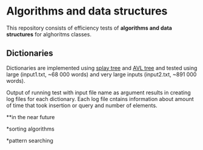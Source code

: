 # Algorithms and data structures

This repository consists of efficiency tests of **algorithms and data structures** for alghoritms classes.

## Dictionaries

Dictionaries are implemented using [splay tree](https://en.wikipedia.org/wiki/Splay_tree)
 and 
[AVL tree](https://en.wikipedia.org/wiki/AVL_tree)
 and tested using large (input1.txt, ~68 000 words) and very large inputs (input2.txt, ~891 000 words).
 
 Output of running test with input file name as argument results in creating log files for each dictionary. Each log file cntains information about amount of time that took insertion or query and number of elements.
 
 **in the near future
 
 *sorting algorithms
 
 *pattern searching
